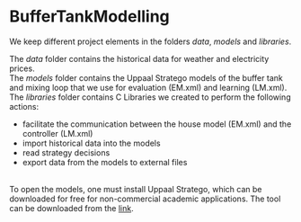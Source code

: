 # BufferTankModelling

We keep different project elements in the folders *data*, *models*  and *libraries*.<br />

The *data* folder contains the historical data for weather and electricity prices.<br />
The *models* folder contains the Uppaal Stratego models of the buffer tank and mixing loop that we use for evaluation (EM.xml) and learning (LM.xml).<br />
The *libraries* folder contains C Libraries we created to perform the following actions:<br />
* facilitate the communication between the house model (EM.xml) and the controller (LM.xml)
* import historical data into the models
* read strategy decisions
* export data from the models to external files<br /><br />


To open the models, one must install Uppaal Stratego, which can be downloaded for free for non-commercial academic applications. The tool can be downloaded from the [link](https://uppaal.org/downloads/).

